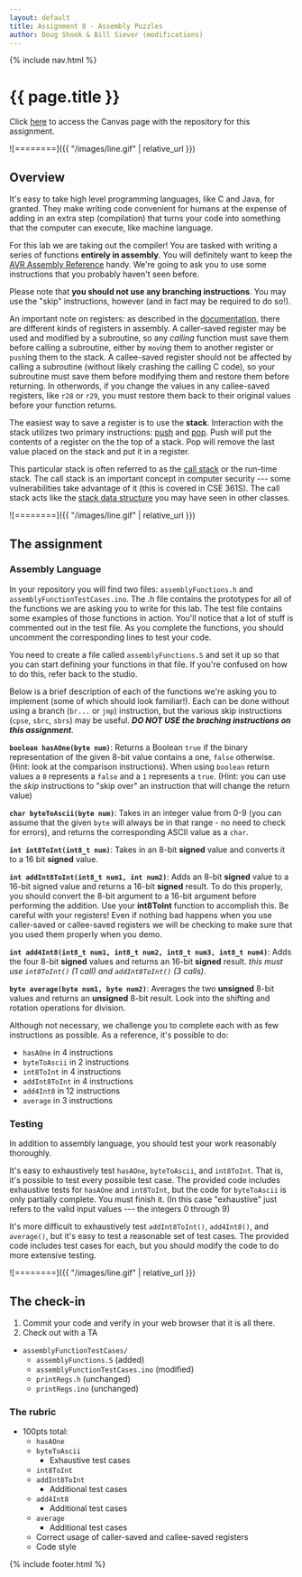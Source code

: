 ```yaml
---
layout: default
title: Assignment 8 - Assembly Puzzles
author: Doug Shook & Bill Siever (modifications)
---
```

{% include nav.html %}

# {{ page.title }}

Click [here](https://wustl.instructure.com/courses/68860/assignments/289483) to access the Canvas page with the repository for this assignment.

![========]({{ "/images/line.gif" | relative_url }})

## Overview

It's easy to take high level programming languages, like C and Java, for granted. They make writing code  convenient for humans at the expense of adding in an extra step (compilation) that turns your code into something that the computer can execute, like machine language.

For this lab we are taking out the compiler! You are tasked with writing a series of functions **entirely in assembly**. You will definitely want to keep the [AVR Assembly Reference](https://onlinedocs.microchip.com/pr/GUID-0B644D8F-67E7-49E6-82C9-1B2B9ABE6A0D-en-US-1/index.html?GUID-BA59618D-4850-490B-B176-0BCC3D9438A1) handy. We're going to ask you to use some instructions that you probably haven't seen before.

Please note that **you should not use any branching instructions**. You may use the "skip" instructions, however (and in fact may be required to do so!).

An important note on registers: as described in the [documentation](http://ww1.microchip.com/downloads/en/appnotes/doc42055.pdf), there are different kinds of registers in assembly. A caller-saved register may be used and modified by a subroutine, so any *calling* function must save them before calling a subroutine, either by `mov`ing them to another register or `push`ing them to the stack. A callee-saved register should not be affected by calling a subroutine (without likely crashing the calling C code), so your subroutine must save them before modifying them and restore them before returning. In otherwords, if you change the values in any callee-saved registers, like `r28` or `r29`, you must restore them back to their original values before your function returns.

The easiest way to save a register is to use the **stack**. Interaction with the stack utilizes two primary instructions: [push](https://onlinedocs.microchip.com/pr/GUID-0B644D8F-67E7-49E6-82C9-1B2B9ABE6A0D-en-US-1/index.html?GUID-51635F91-00DA-4C97-A39C-783551EFD2DE) and [pop](https://onlinedocs.microchip.com/pr/GUID-0B644D8F-67E7-49E6-82C9-1B2B9ABE6A0D-en-US-1/index.html?GUID-BA3B66E9-4A18-4C02-90FC-CCF42561A202). Push will put the contents of a register on the the top of a stack. Pop will remove the last value placed on the stack and put it in a register. 

This particular stack is often referred to as the [call stack](https://en.wikipedia.org/wiki/Call_stack) or the run-time stack.  The call stack is an important concept in computer security --- some vulnerabilities take advantage of it (this is covered in CSE 361S).  The call stack acts like the [stack data structure](https://en.wikipedia.org/wiki/Stack_(abstract_data_type)) you may have seen in other classes.  

![========]({{ "/images/line.gif" | relative_url }})

## The assignment

### Assembly Language

In your repository you will find two files: `assemblyFunctions.h` and `assemblyFunctionTestCases.ino`. The .h file contains the prototypes for all of the functions we are asking you to write for this lab. The test file contains some examples of those functions in action. You'll notice that a lot of stuff is commented out in the test file. As you complete the functions, you should uncomment the corresponding lines to test your code.

You need to create a file called `assemblyFunctions.S` and set it up so that you can start defining your functions in that file. If you're confused on how to do this, refer back to the studio.

Below is a brief description of each of the functions we're asking you to implement (some of which should look familiar!).   Each can be done without using a branch (`br...` or `jmp`) instruction, but the various skip instructions (`cpse`, `sbrc`, `sbrs`) may be useful.  ***DO NOT USE the braching instructions on this assignment***.

**`boolean hasAOne(byte num)`**: Returns a Boolean `true` if the binary representation of the given 8-bit value contains a one, `false` otherwise. (Hint: look at the comparison instructions).  When using `boolean` return values a `0` represents a `false` and a `1` represents a `true`. (Hint: you can use the *skip* instructions to "skip over" an instruction that will change the return value)

**`char byteToAscii(byte num)`**: Takes in an integer value from 0-9 (you can assume that the given `byte` will always be in that range - no need to check for errors), and returns the corresponding ASCII value as a `char`.

**`int int8ToInt(int8_t num)`**: Takes in an 8-bit **signed** value and converts it to a 16 bit **signed** value. 

**`int addInt8ToInt(int8_t num1, int num2)`**: Adds an 8-bit **signed** value to a 16-bit signed value and returns a 16-bit **signed** result. To do this properly, you should convert the 8-bit argument to a 16-bit argument before performing the addition. Use your **int8ToInt** function to accomplish this. Be careful with your registers! Even if nothing bad happens when you use caller-saved or callee-saved registers we will be checking to make sure that you used them properly when you demo.

**`int add4Int8(int8_t num1, int8_t num2, int8_t num3, int8_t num4)`**: Adds the four 8-bit **signed** values and returns an 16-bit **signed** result. *this must use `int8ToInt()` (1 call) and `addInt8ToInt()` (3 calls)*.

**`byte average(byte num1, byte num2)`**: Averages the two **unsigned** 8-bit values and returns an **unsigned** 8-bit result.  Look into the shifting and rotation operations for division. 

Although not necessary, we challenge you to complete each with as few instructions as possible.  As a reference, it's possible to do:
- `hasAOne` in 4 instructions
- `byteToAscii` in 2 instructions
- `int8ToInt` in 4 instructions
- `addInt8ToInt` in 4 instructions
- `add4Int8` in 12 instructions
- `average` in 3 instructions

### Testing 

In addition to assembly language, you should test your work reasonably thoroughly.  

It's easy to exhaustively test `hasAOne`, `byteToAscii`, and `int8ToInt`.  That is, it's possible to test every possible test case.  The provided code includes exhaustive tests for `hasAOne` and `int8ToInt`, but the code for `byteToAscii` is only partially complete.  You must finish it. (In this case "exhaustive" just refers to the valid input values --- the integers 0 through 9)

It's more difficult to exhaustively test `addInt8ToInt()`, `add4Int8()`, and `average()`, but it's easy to test a reasonable set of test cases.  The provided code includes test cases for each, but you should modify the code to do more extensive testing.

![========]({{ "/images/line.gif" | relative_url }})

## The check-in 

1. Commit your code and verify in your web browser that it is all there.
2. Check out with a TA

- `assemblyFunctionTestCases/`
	- `assemblyFunctions.S` (added)		
	- `assemblyFunctionTestCases.ino` (modified)		
	- `printRegs.h` (unchanged)		
	- `printRegs.ino` (unchanged)		

### The rubric

- 100pts total:
	- `hasAOne`
	- `byteToAscii`
		- Exhaustive test cases
	- `int8ToInt`
	- `addInt8ToInt`
		- Additional test cases
	- `add4Int8`
		- Additional test cases
	- `average`
		- Additional test cases
	- Correct usage of caller-saved and callee-saved registers
	- Code style

{% include footer.html %}
